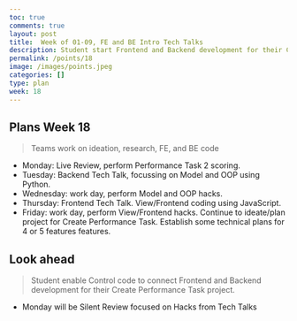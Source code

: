 ```yaml
---
toc: true
comments: true
layout: post
title:  Week of 01-09, FE and BE Intro Tech Talks
description: Student start Frontend and Backend development for their Create Performance Task project
permalink: /points/18
image: /images/points.jpeg
categories: []
type: plan
week: 18
---
```


## Plans Week 18
> Teams work on ideation, research, FE, and BE code
- Monday: Live Review, perform Performance Task 2 scoring.
- Tuesday: Backend Tech Talk, focussing on Model and OOP using Python.
- Wednesday: work day, perform Model and OOP hacks.
- Thursday: Frontend Tech Talk.  View/Frontend coding using JavaScript. 
- Friday: work day, perform View/Frontend hacks.  Continue to ideate/plan project for Create Performance Task.  Establish some technical plans for 4 or 5 features features.

## Look ahead
> Student enable Control code to connect Frontend and Backend development for their Create Performance Task project.
- Monday will be Silent Review focused on Hacks from Tech Talks

